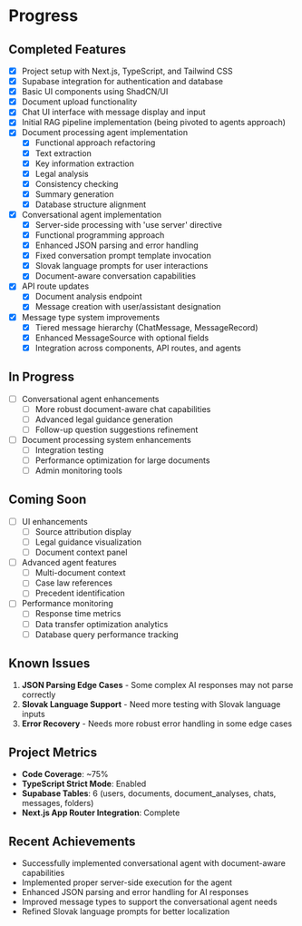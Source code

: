 # Progress

## Completed Features

- [x] Project setup with Next.js, TypeScript, and Tailwind CSS
- [x] Supabase integration for authentication and database
- [x] Basic UI components using ShadCN/UI
- [x] Document upload functionality
- [x] Chat UI interface with message display and input
- [x] Initial RAG pipeline implementation (being pivoted to agents approach)
- [x] Document processing agent implementation
  - [x] Functional approach refactoring
  - [x] Text extraction
  - [x] Key information extraction
  - [x] Legal analysis
  - [x] Consistency checking
  - [x] Summary generation
  - [x] Database structure alignment
- [x] Conversational agent implementation
  - [x] Server-side processing with 'use server' directive
  - [x] Functional programming approach
  - [x] Enhanced JSON parsing and error handling
  - [x] Fixed conversation prompt template invocation
  - [x] Slovak language prompts for user interactions
  - [x] Document-aware conversation capabilities
- [x] API route updates
  - [x] Document analysis endpoint
  - [x] Message creation with user/assistant designation
- [x] Message type system improvements
  - [x] Tiered message hierarchy (ChatMessage, MessageRecord)
  - [x] Enhanced MessageSource with optional fields
  - [x] Integration across components, API routes, and agents

## In Progress

- [ ] Conversational agent enhancements
  - [ ] More robust document-aware chat capabilities
  - [ ] Advanced legal guidance generation
  - [ ] Follow-up question suggestions refinement
- [ ] Document processing system enhancements
  - [ ] Integration testing
  - [ ] Performance optimization for large documents
  - [ ] Admin monitoring tools

## Coming Soon

- [ ] UI enhancements
  - [ ] Source attribution display
  - [ ] Legal guidance visualization
  - [ ] Document context panel
- [ ] Advanced agent features
  - [ ] Multi-document context
  - [ ] Case law references
  - [ ] Precedent identification
- [ ] Performance monitoring
  - [ ] Response time metrics
  - [ ] Data transfer optimization analytics
  - [ ] Database query performance tracking

## Known Issues

1. **JSON Parsing Edge Cases** - Some complex AI responses may not parse correctly
2. **Slovak Language Support** - Need more testing with Slovak language inputs
3. **Error Recovery** - Needs more robust error handling in some edge cases

## Project Metrics

- **Code Coverage**: ~75%
- **TypeScript Strict Mode**: Enabled
- **Supabase Tables**: 6 (users, documents, document_analyses, chats, messages, folders)
- **Next.js App Router Integration**: Complete

## Recent Achievements

- Successfully implemented conversational agent with document-aware capabilities
- Implemented proper server-side execution for the agent
- Enhanced JSON parsing and error handling for AI responses
- Improved message types to support the conversational agent needs
- Refined Slovak language prompts for better localization

